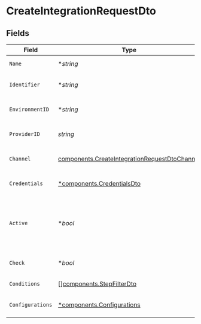 # CreateIntegrationRequestDto


## Fields

| Field                                                                                                          | Type                                                                                                           | Required                                                                                                       | Description                                                                                                    |
| -------------------------------------------------------------------------------------------------------------- | -------------------------------------------------------------------------------------------------------------- | -------------------------------------------------------------------------------------------------------------- | -------------------------------------------------------------------------------------------------------------- |
| `Name`                                                                                                         | **string*                                                                                                      | :heavy_minus_sign:                                                                                             | The name of the integration                                                                                    |
| `Identifier`                                                                                                   | **string*                                                                                                      | :heavy_minus_sign:                                                                                             | The unique identifier for the integration                                                                      |
| `EnvironmentID`                                                                                                | **string*                                                                                                      | :heavy_minus_sign:                                                                                             | The ID of the associated environment                                                                           |
| `ProviderID`                                                                                                   | *string*                                                                                                       | :heavy_check_mark:                                                                                             | The provider ID for the integration                                                                            |
| `Channel`                                                                                                      | [components.CreateIntegrationRequestDtoChannel](../../models/components/createintegrationrequestdtochannel.md) | :heavy_check_mark:                                                                                             | The channel type for the integration                                                                           |
| `Credentials`                                                                                                  | [*components.CredentialsDto](../../models/components/credentialsdto.md)                                        | :heavy_minus_sign:                                                                                             | The credentials for the integration                                                                            |
| `Active`                                                                                                       | **bool*                                                                                                        | :heavy_minus_sign:                                                                                             | If the integration is active, the validation on the credentials field will run                                 |
| `Check`                                                                                                        | **bool*                                                                                                        | :heavy_minus_sign:                                                                                             | Flag to check the integration status                                                                           |
| `Conditions`                                                                                                   | [][components.StepFilterDto](../../models/components/stepfilterdto.md)                                         | :heavy_minus_sign:                                                                                             | Conditions for the integration                                                                                 |
| `Configurations`                                                                                               | [*components.Configurations](../../models/components/configurations.md)                                        | :heavy_minus_sign:                                                                                             | Configurations for the integration                                                                             |